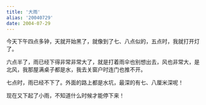 ```yaml
---
title: '大雨'
alias: '20040729'
date: 2004-07-29
---
```


今天下午四点多钟，天就开始黑了，就像到了七、八点似的，五点时，我就打开灯了。

六点半了，雨已经下得非常非常大了，就是打着雨伞也别想出去，风也非常大，是北风，我那屋满桌子都是水，我去关窗户时连门也推不开。

七点时，雨已经不下了。外面的路上都是水坑，最深的有七、八厘米深呢！

现在又下起了小雨，不知道什么时候才能停下来！

